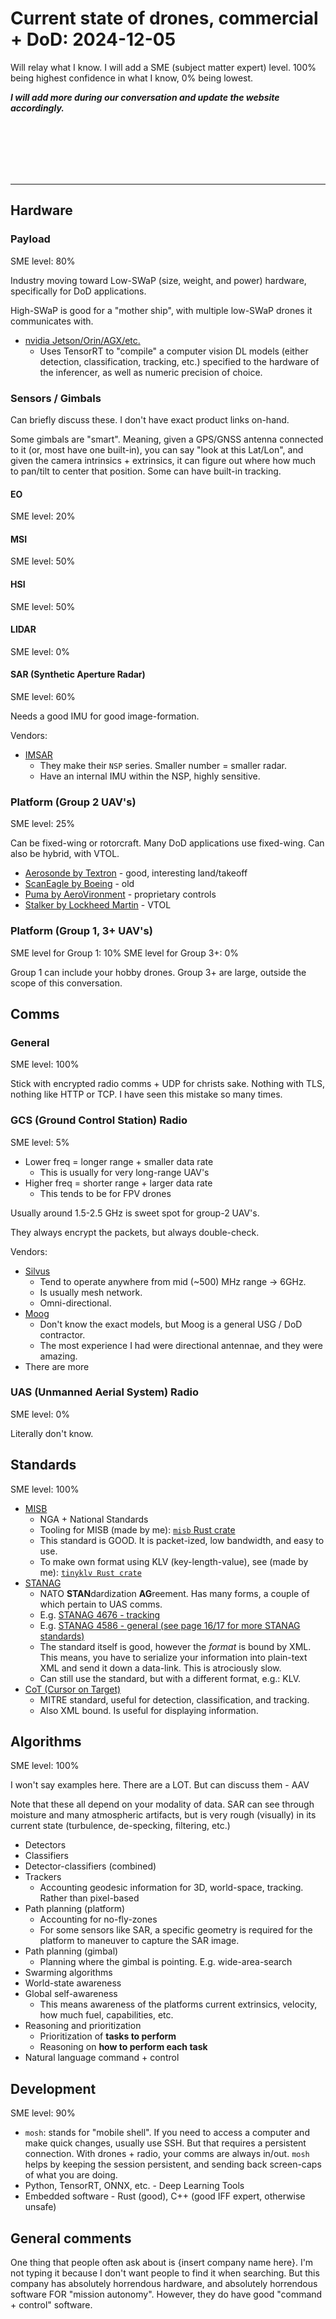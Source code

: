 # Current state of drones, commercial + DoD: 2024-12-05

Will relay what I know. I will add a SME (subject matter expert) level. 100% being highest confidence in what I know, 0% being lowest.

_**I will add more during our conversation and update the website accordingly.**_

<br>
<br>
<br>
<br>
<br>
<hr>

## Hardware

### Payload

SME level: 80%

Industry moving toward Low-SWaP (size, weight, and power) hardware, specifically for DoD applications.

High-SWaP is good for a "mother ship", with multiple low-SWaP drones it communicates with.

* [nvidia Jetson/Orin/AGX/etc.](https://developer.nvidia.com/embedded-computing)
  * Uses TensorRT to "compile" a computer vision DL models (either detection, classification, tracking, etc.) specified to the hardware of the inferencer, as well as numeric precision of choice.

### Sensors / Gimbals

Can briefly discuss these. I don't have exact product links on-hand.

Some gimbals are "smart". Meaning, given a GPS/GNSS antenna connected to it (or, most have one built-in), you can say "look at this Lat/Lon", and given the camera intrinsics + extrinsics, it can figure out where how much to pan/tilt to center that position. Some can have built-in tracking. 

#### EO

SME level: 20%

#### MSI

SME level: 50%

#### HSI

SME level: 50%

#### LIDAR

SME level: 0%

#### SAR (Synthetic Aperture Radar)

SME level: 60%

Needs a good IMU for good image-formation.

Vendors:

* [IMSAR](https://www.imsar.com/)
  * They make their `NSP` series. Smaller number = smaller radar.
  * Have an internal IMU within the NSP, highly sensitive. 

### Platform (Group 2 UAV's)

SME level: 25%

Can be fixed-wing or rotorcraft. Many DoD applications use fixed-wing. Can also be hybrid, with VTOL.

* [Aerosonde by Textron](https://textronsystems.com/products/aerosonde-uas) - good, interesting land/takeoff
* [ScanEagle by Boeing](https://www.boeing.com/defense/autonomous-systems/scaneagle) - old
* [Puma by AeroVironment](https://www.avinc.com/uas/puma-le) - proprietary controls
* [Stalker by Lockheed Martin](https://www.lockheedmartin.com/en-us/products/stalker.html) - VTOL

### Platform (Group 1, 3+ UAV's)

SME level for Group 1: 10%
SME level for Group 3+: 0%

Group 1 can include your hobby drones.
Group 3+ are large, outside the scope of this conversation.

## Comms

### General

SME level: 100%

Stick with encrypted radio comms + UDP for christs sake. Nothing with TLS, nothing like HTTP or TCP. I have seen this mistake so many times.

### GCS (Ground Control Station) Radio

SME level: 5%

* Lower freq = longer range + smaller data rate
  * This is usually for very long-range UAV's
* Higher freq = shorter range + larger data rate
  * This tends to be for FPV drones

Usually around 1.5-2.5 GHz is sweet spot for group-2 UAV's.

They always encrypt the packets, but always double-check. 

Vendors:

* [Silvus](https://silvustechnologies.com/)
  * Tend to operate anywhere from mid (~500) MHz range -> 6GHz.
  * Is usually mesh network.
  * Omni-directional.
* [Moog](https://www.moog.com/)
  * Don't know the exact models, but Moog is a general USG / DoD contractor.
  * The most experience I had were directional antennae, and they were amazing.
* There are more

### UAS (Unmanned Aerial System) Radio

SME level: 0%

Literally don't know.

## Standards

SME level: 100%

* [MISB](https://nsgreg.nga.mil/misb.jsp)
  * NGA + National Standards
  * Tooling for MISB (made by me): [`misb` Rust crate](https://github.com/arpadav/misb)
  * This standard is GOOD. It is packet-ized, low bandwidth, and easy to use.
  * To make own format using KLV (key-length-value), see (made by me): [`tinyklv Rust crate`](https://github.com/arpadav/tinyklv)
* [STANAG](https://nso.nato.int/nso/nsdd/main/standards)
  * NATO **STAN**dardization **AG**reement. Has many forms, a couple of which pertain to UAS comms.
  * E.g. [STANAG 4676 - tracking](https://nso.nato.int/nso/nsdd/main/standards?search=4676)
  * E.g. [STANAG 4586 - general (see page 16/17 for more STANAG standards)](https://nso.nato.int/nso/nsdd/main/standards?search=4586)
  * The standard itself is good, however the _format_ is bound by XML. This means, you have to serialize your information into plain-text XML and send it down a data-link. This is atrociously slow.
  * Can still use the standard, but with a different format, e.g.: KLV.
* [CoT (Cursor on Target)](https://www.mitre.org/news-insights/publication/cursor-target-message-router-users-guide-0)
  * MITRE standard, useful for detection, classification, and tracking.
  * Also XML bound. Is useful for displaying information.

## Algorithms

SME level: 100%

I won't say examples here. There are a LOT. But can discuss them - AAV

Note that these all depend on your modality of data. SAR can see through moisture and many atmospheric artifacts, but is very rough (visually) in its current state (turbulence, de-specking, filtering, etc.)

* Detectors
* Classifiers
* Detector-classifiers (combined)
* Trackers
  * Accounting geodesic information for 3D, world-space, tracking. Rather than pixel-based
* Path planning (platform)
  * Accounting for no-fly-zones
  * For some sensors like SAR, a specific geometry is required for the platform to maneuver to capture the SAR image.
* Path planning (gimbal)
  * Planning where the gimbal is pointing. E.g. wide-area-search
* Swarming algorithms
* World-state awareness
* Global self-awareness
  * This means awareness of the platforms current extrinsics, velocity, how much fuel, capabilities, etc.
* Reasoning and prioritization
  * Prioritization of **tasks to perform**
  * Reasoning on **how to perform each task**
* Natural language command + control

## Development

SME level: 90%

* `mosh`: stands for "mobile shell". If you need to access a computer and make quick changes, usually use SSH. But that requires a persistent connection. With drones + radio, your comms are always in/out. `mosh` helps by keeping the session persistent, and sending back screen-caps of what you are doing.
* Python, TensorRT, ONNX, etc. - Deep Learning Tools
* Embedded software - Rust (good), C++ (good IFF expert, otherwise unsafe)

## General comments

One thing that people often ask about is {insert company name here}. I'm not typing it because I don't want people to find it when searching. But this company has absolutely horrendous hardware, and absolutely horrendous software FOR "mission autonomy". However, they do have good "command + control" software. 
